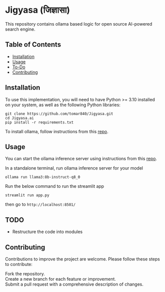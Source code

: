 # Jigyasa (जिज्ञासा)
This repository contains ollama based logic for open source AI-powered search engine.

## Table of Contents

- [Installation](#Installation)
- [Usage](#Usage)
- [To-Do](#To-Do)
- [Contributing](#contributing)

## Installation
To use this implementation, you will need to have Python >= 3.10 installed on your system, as well as the following Python libraries:

```
git clone https://github.com/tomar840/Jigyasa.git
cd Jigyasa.ai
pip install -r requirements.txt
```

To install ollama, follow instructions from this [repo](https://github.com/ollama/ollama).

## Usage
You can start the ollama inference server using instructions from this [repo](https://github.com/ollama/ollama).

In a standalone terminal, run ollama inference server for your model
```
ollama run llama3:8b-instruct-q8_0
```

Run the below command to run the streamlit app
```
streamlit run app.py
```
then go to `http://localhost:8501/`

## TODO
- Restructure the code into modules

## Contributing
Contributions to improve the project are welcome. Please follow these steps to contribute:

Fork the repository.\
Create a new branch for each feature or improvement.\
Submit a pull request with a comprehensive description of changes.